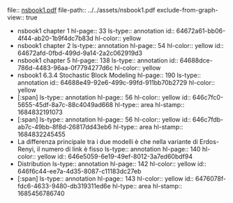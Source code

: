 file:: [nsbook1.pdf](../../assets/book1.pdf)
file-path:: ../../assets/nsbook1.pdf
exclude-from-graph-view:: true

- nsbook1 chapter 1
  hl-page:: 33
  ls-type:: annotation
  id:: 64672a61-bb06-4f44-ab20-1b9f4dc7b83d
  hl-color:: yellow
- nsbook1 chapter 2
  ls-type:: annotation
  hl-page:: 54
  hl-color:: yellow
  id:: 64672afd-0fbd-499d-9a14-2a2c062919d3
- nsbook1 chapter 5
  hl-page:: 138
  ls-type:: annotation
  id:: 64688dce-786d-4483-96aa-0f7794277d6c
  hl-color:: yellow
- nsbook1 6.3.4 Stochastic Block Modeling
  hl-page:: 190
  ls-type:: annotation
  id:: 64688e49-92e6-499c-99fd-911bb70b2729
  hl-color:: yellow
- [:span]
  ls-type:: annotation
  hl-page:: 56
  hl-color:: yellow
  id:: 646c7fc0-5655-45df-8a7c-88c4049ad668
  hl-type:: area
  hl-stamp:: 1684832191073
- [:span]
  ls-type:: annotation
  hl-page:: 56
  hl-color:: yellow
  id:: 646c7fdb-ab7c-49bb-8f8d-26817dd43eb6
  hl-type:: area
  hl-stamp:: 1684832245455
- La differenza principale tra i due modelli è che nella variante di Erdos-Renyi, il numero di link è fisso
  ls-type:: annotation
  hl-page:: 140
  hl-color:: yellow
  id:: 646e5059-6e19-49ef-8012-3a7ed60bdf94
- Distribution
  ls-type:: annotation
  hl-page:: 142
  hl-color:: yellow
  id:: 646f6c44-ee7a-4d35-8087-c11183dc27eb
- [:span]
  ls-type:: annotation
  hl-page:: 143
  hl-color:: yellow
  id:: 6476078f-fdc6-4633-9480-db319311ed6e
  hl-type:: area
  hl-stamp:: 1685456786740